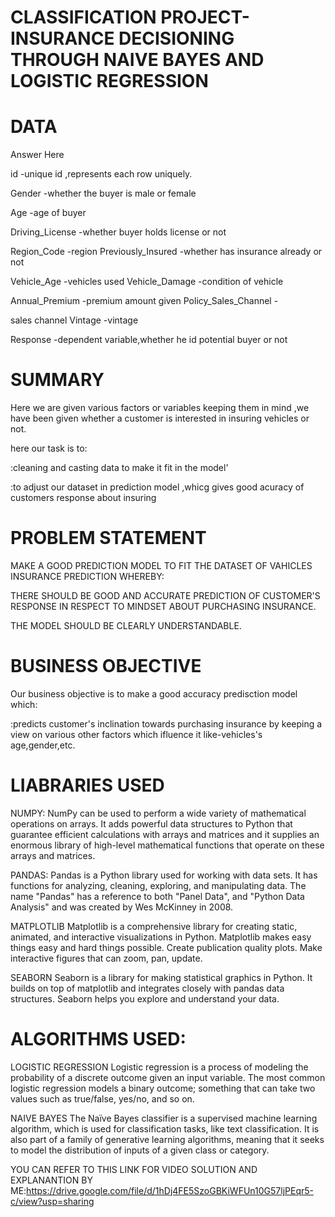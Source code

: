 # CLASSIFICATION PROJECT-INSURANCE DECISIONING THROUGH NAIVE BAYES AND LOGISTIC REGRESSION
# DATA
Answer Here

id -unique id ,represents each row uniquely. 

Gender -whether the buyer is male or female

Age -age of buyer 

Driving_License -whether buyer holds license or not 

Region_Code -region Previously_Insured -whether has insurance already or not 

Vehicle_Age -vehicles used Vehicle_Damage -condition of vehicle 

Annual_Premium -premium amount given Policy_Sales_Channel -

sales channel Vintage -vintage 

Response -dependent variable,whether he id potential buyer or not

# SUMMARY
Here we are given various factors or variables keeping them in mind ,we have been given whether a customer is interested in insuring vehicles or not.

here our task is to:

:cleaning and casting data to make it fit in the model'

:to adjust our dataset in prediction model ,whicg gives good acuracy of customers response about insuring

# PROBLEM STATEMENT
MAKE A GOOD PREDICTION MODEL TO FIT THE DATASET OF VAHICLES INSURANCE PREDICTION WHEREBY:

THERE SHOULD BE GOOD AND ACCURATE PREDICTION OF CUSTOMER'S RESPONSE IN RESPECT TO MINDSET ABOUT PURCHASING INSURANCE.

THE MODEL SHOULD BE CLEARLY UNDERSTANDABLE.

# BUSINESS OBJECTIVE
Our business objective is to make a good accuracy predisction model which:

:predicts customer's inclination towards purchasing insurance by keeping a view on various other factors which ifluence it like-vehicles's age,gender,etc.

# LIABRARIES USED

NUMPY: NumPy can be used to perform a wide variety of mathematical operations on arrays. It adds powerful data structures to Python that guarantee efficient calculations with arrays and matrices and it supplies an enormous library of high-level mathematical functions that operate on these arrays and matrices.

PANDAS: Pandas is a Python library used for working with data sets. It has functions for analyzing, cleaning, exploring, and manipulating data. The name "Pandas" has a reference to both "Panel Data", and "Python Data Analysis" and was created by Wes McKinney in 2008.

MATPLOTLIB Matplotlib is a comprehensive library for creating static, animated, and interactive visualizations in Python. Matplotlib makes easy things easy and hard things possible. Create publication quality plots. Make interactive figures that can zoom, pan, update.

SEABORN Seaborn is a library for making statistical graphics in Python. It builds on top of matplotlib and integrates closely with pandas data structures. Seaborn helps you explore and understand your data.

# ALGORITHMS USED:
LOGISTIC REGRESSION
Logistic regression is a process of modeling the probability of a discrete outcome given an input variable. The most common logistic regression models a binary outcome; something that can take two values such as true/false, yes/no, and so on.

NAIVE BAYES
The Naïve Bayes classifier is a supervised machine learning algorithm, which is used for classification tasks, like text classification. It is also part of a family of generative learning algorithms, meaning that it seeks to model the distribution of inputs of a given class or category.


YOU CAN REFER TO THIS LINK FOR VIDEO SOLUTION AND EXPLANANTION BY ME:https://drive.google.com/file/d/1hDj4FE5SzoGBKiWFUn10G57ljPEqr5-c/view?usp=sharing
